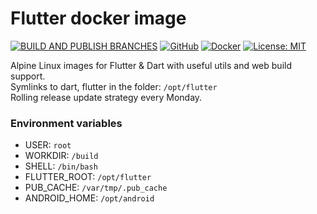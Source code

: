 # Flutter docker image

[![BUILD AND PUBLISH BRANCHES](https://github.com/PlugFox/docker_flutter/actions/workflows/build_and_publish_branches.yml/badge.svg)](https://github.com/PlugFox/docker_flutter/actions/workflows/build_and_publish_branches.yml)
[![GitHub](https://img.shields.io/badge/Git-Hub-purple.svg)](https://github.com/PlugFox/docker_flutter)
[![Docker](https://img.shields.io/badge/Docker-Hub-2496ed.svg)](https://hub.docker.com/r/plugfox/flutter/tags)
[![License: MIT](https://img.shields.io/badge/License-MIT-brightgreen.svg)](https://github.com/PlugFox/docker_flutter/blob/master/LICENSE)

Alpine Linux images for Flutter & Dart with useful utils and web build support.  
Symlinks to dart, flutter in the folder: `/opt/flutter`  
Rolling release update strategy every Monday.

### Environment variables

- USER: `root`
- WORKDIR: `/build`
- SHELL: `/bin/bash`
- FLUTTER_ROOT: `/opt/flutter`
- PUB_CACHE: `/var/tmp/.pub_cache`
- ANDROID_HOME: `/opt/android`
